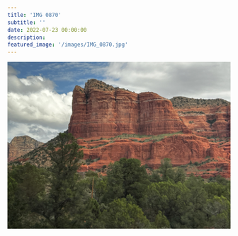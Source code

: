 ```yaml
---
title: 'IMG 0870'
subtitle: ''
date: 2022-07-23 00:00:00
description: 
featured_image: '/images/IMG_0870.jpg'
---
```


![](/images/IMG_0870.jpg)
